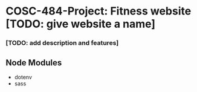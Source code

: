 # COSC-484-Project: Fitness website [TODO: give website a name]
### [TODO: add description and features]

## Node Modules
- dotenv
- sass